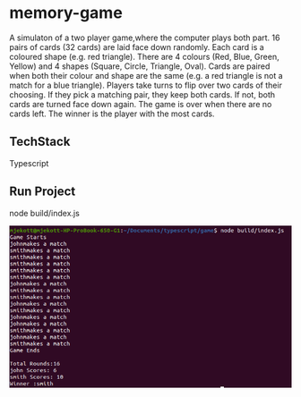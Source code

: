 # memory-game

A simulaton of a two player game,where the computer plays both part.
16 pairs of cards (32 cards) are laid face down randomly.
Each card is a coloured shape (e.g. red triangle). There are 4 colours (Red, Blue, Green, Yellow) and 4 shapes (Square, Circle, Triangle, Oval).
Cards are paired when both their colour and shape are the same (e.g. a red triangle is not a match for a blue triangle).
Players take turns to flip over two cards of their choosing. If they pick a matching pair, they keep both cards. If not, both cards are turned face down again.
The game is over when there are no cards left. The winner is the player with the most cards.

## TechStack

Typescript

## Run Project

node build/index.js

<img src="/image.png"/>
